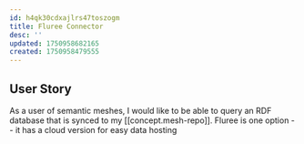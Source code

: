 ```yaml
---
id: h4qk30cdxajlrs47toszogm
title: Fluree Connector
desc: ''
updated: 1750958682165
created: 1750958479555
---
```


## User Story

As a user of semantic meshes, I would like to be able to query an RDF database
that is synced to my [[concept.mesh-repo]]. Fluree is one option -- it has
a cloud version for easy data hosting
